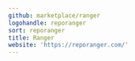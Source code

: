 ```yaml
---
github: marketplace/ranger
logohandle: reporanger
sort: reporanger
title: Ranger
website: 'https://reporanger.com/'
---
```

